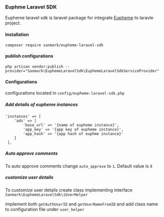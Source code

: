 ### Euphme Laravel SDK

Eupheme laravel sdk is laravel package for integrate [Eupheme](https://github.com/sanmark/eupheme-core) to laravle project.


#### Installation 

`composer require sanmark/eupheme-laravel-sdk`


#### publish configurations

`php artisan vendor:publish --provider="Sanmark\EuphemeLaravelSdk\EuphemeLaravelSdkServiceProvider"`
 
 
#### Configurations

configurations located in `config/eupheme-laravel-sdk.php`

##### Add details of eupheme instances
```
'instances' => [
    'ads' => [
        'base_url' => '{name of eupheme instance}',
        'app_key' => '{app key of eupheme instance}',
        'app_hash' => '{app hash of euphme instance}'
    ]
 ],
 ```
 
 ##### Auto approve comments
 
 To auto approve comments change `auto_approve` to `1`. Default value is `0`
 
 ##### customize user details
 
 To customize user details create class implementing interface `Sanmark\EuphemeLaravelSdk\iUserHelper`
 
 implement both `getAuthUserID` and `getUserNameFromID` and add class name to configuration file under `user_helper` 
 
 